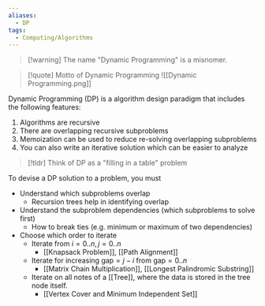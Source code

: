 ```yaml
---
aliases:
  - DP
tags:
  - Computing/Algorithms
---
```

> [!warning] The name "Dynamic Programming" is a misnomer.

> [!quote] Motto of Dynamic Programming
> ![[Dynamic Programming.png]]

Dynamic Programming (DP) is a algorithm design paradigm that includes the following features:
1. Algorithms are recursive
2. There are overlapping recursive subproblems
3. Memoization can be used to reduce re-solving overlapping subproblems
4. You can also write an iterative solution which can be easier to analyze

> [!tldr] Think of DP as a "filling in a table" problem

To devise a DP solution to a problem, you must
- Understand which subproblems overlap
	- Recursion trees help in identifying overlap
- Understand the subproblem dependencies (which subproblems to solve first)
	- How to break ties (e.g. minimum or maximum of two dependencies)
- Choose which order to iterate
	- Iterate from $i=0..n,j=0..n$
		- [[Knapsack Problem]], [[Path Alignment]]
	- Iterate for increasing $\text{gap}=j-i$ from $\text{gap}=0..n$
		- [[Matrix Chain Multiplication]], [[Longest Palindromic Substring]]
	- Iterate on all notes of a [[Tree]], where the data is stored in the tree node itself.
		- [[Vertex Cover and Minimum Independent Set]]
